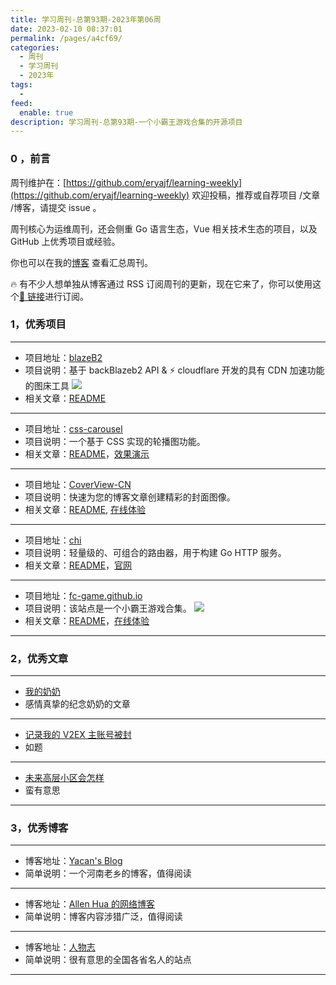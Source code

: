 ```yaml
---
title: 学习周刊-总第93期-2023年第06周
date: 2023-02-10 08:37:01
permalink: /pages/a4cf69/
categories:
  - 周刊
  - 学习周刊
  - 2023年
tags:
  -
feed:
  enable: true
description: 学习周刊-总第93期-一个小霸王游戏合集的开源项目
---
```


### 0 ，前言

周刊维护在：[https://github.com/eryajf/learning-weekly](https://github.com/eryajf/learning-weekly) 欢迎投稿，推荐或自荐项目 /文章 /博客，请提交 issue 。

周刊核心为运维周刊，还会侧重 Go 语言生态，Vue 相关技术生态的项目，以及 GitHub 上优秀项目或经验。

你也可以在我的[博客](https://wiki.eryajf.net/learning-weekly/) 查看汇总周刊。

🔥 有不少人想单独从博客通过 RSS 订阅周刊的更新，现在它来了，你可以使用这个[🔗 链接](https://wiki.eryajf.net/learning-weekly.xml)进行订阅。

### 1，优秀项目

---

- 项目地址：[blazeB2](https://github.com/Rr210/blazeB2)
- 项目说明：基于 backBlazeb2 API & ⚡ cloudflare 开发的具有 CDN 加速功能的图床工具
  ![](http://t.eryajf.net/imgs/2023/01/44d1f3b181bf2e1f.gif)
- 相关文章：[README](https://github.com/Rr210/blazeB2#readme)

---

- 项目地址：[css-carousel](https://github.com/gd4Ark/css-carousel)
- 项目说明：一个基于 CSS 实现的轮播图功能。
- 相关文章：[README](https://github.com/gd4Ark/css-carousel#readme)，[效果演示](https://4ark.me/css-carousel/)

---

- 项目地址：[CoverView-CN](https://github.com/manchan4869/CoverView-CN)
- 项目说明：快速为您的博客文章创建精彩的封面图像。
- 相关文章：[README](https://github.com/manchan4869/CoverView-CN#readme), [在线体验](https://manchan4869.github.io/CoverView-CN/)

---

- 项目地址：[chi](https://github.com/go-chi/chi)
- 项目说明：轻量级的、可组合的路由器，用于构建 Go HTTP 服务。
- 相关文章：[README](https://github.com/go-chi/chi#readme)，[官网](https://go-chi.io/#/)

---

- 项目地址：[fc-game.github.io](https://github.com/fc-game/fc-game.github.io)
- 项目说明：该站点是一个小霸王游戏合集。
  ![](http://t.eryajf.net/imgs/2023/01/10d2bd069eb6773f.png)
- 相关文章：[README](https://github.com/fc-game/fc-game.github.io/blob/main/README_zh.md)，[在线体验](https://fc-game.github.io/#/)

---

### 2，优秀文章

---

- [我的奶奶](https://blog.manyacan.com/archives/2021/)
- 感情真挚的纪念奶奶的文章

---

- [记录我的 V2EX 主账号被封](https://hellodk.cn/post/1117)
- 如题

---

- [未来高层小区会怎样](https://xingcxb.com/speak/f604bf/)
- 蛮有意思

---

### 3，优秀博客

---

- 博客地址：[Yacan's Blog](https://blog.manyacan.com/)
- 简单说明：一个河南老乡的博客，值得阅读

---

- 博客地址：[Allen Hua 的网络博客](https://hellodk.cn/)
- 简单说明：博客内容涉猎广泛，值得阅读

---

- 博客地址：[人物志](https://renwuzhi.wiki/)
- 简单说明：很有意思的全国各省名人的站点

---
